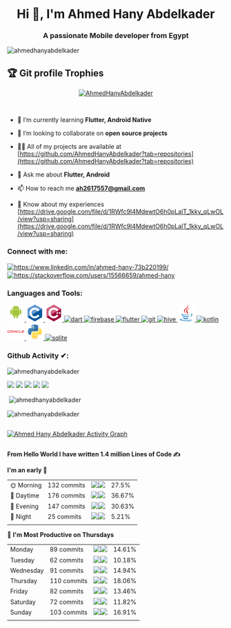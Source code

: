 <h1 align="center">Hi 👋, I'm Ahmed Hany Abdelkader</h1>
<h3 align="center">A passionate Mobile developer from Egypt</h3>



<p align="left"> <img src="https://komarev.com/ghpvc/?username=ahmedhanyabdelkader&label=Profile%20views&color=0e75b6&style=flat" alt="ahmedhanyabdelkader" /> </p>

## :trophy: Git profile Trophies

<p align="center"> <a href="https://github.com/ryo-ma/github-profile-trophy"><img src="https://github-profile-trophy.vercel.app/?username=AhmedHanyAbdelkader&layout=compact&theme=radical" alt="AhmedHanyAbdelkader" /></a> </p>

<p align="left"> <a href="https://twitter.com/" target="blank"><img src="https://img.shields.io/twitter/follow/?logo=twitter&style=for-the-badge" alt="" /></a> </p>

- 🌱 I’m currently learning **Flutter, Android Native**

- 👯 I’m looking to collaborate on **open source projects**

- 👨‍💻 All of my projects are available at [https://github.com/AhmedHanyAbdelkader?tab=repositories](https://github.com/AhmedHanyAbdelkader?tab=repositories)

- 💬 Ask me about **Flutter, Android**

- 📫 How to reach me **ah2617557@gmail.com**

- 📄 Know about my experiences [https://drive.google.com/file/d/1RWfc9I4MdewtO6h0pLalT_1kky_qLwOL/view?usp=sharing](https://drive.google.com/file/d/1RWfc9I4MdewtO6h0pLalT_1kky_qLwOL/view?usp=sharing)

<h3 align="left">Connect with me:</h3>
<p align="left">
<a href="https://linkedin.com/in/https://www.linkedin.com/in/ahmed-hany-73b220199/" target="blank"><img align="center" src="https://raw.githubusercontent.com/rahuldkjain/github-profile-readme-generator/master/src/images/icons/Social/linked-in-alt.svg" alt="https://www.linkedin.com/in/ahmed-hany-73b220199/" height="30" width="40" /></a>
<a href="https://stackoverflow.com/users/https://stackoverflow.com/users/15566659/ahmed-hany" target="blank"><img align="center" src="https://raw.githubusercontent.com/rahuldkjain/github-profile-readme-generator/master/src/images/icons/Social/stack-overflow.svg" alt="https://stackoverflow.com/users/15566659/ahmed-hany" height="30" width="40" /></a>
</p>




<h3 align="left">Languages and Tools:</h3>
<p align="left"> <a href="https://developer.android.com" target="_blank" rel="noreferrer"> <img src="https://raw.githubusercontent.com/devicons/devicon/master/icons/android/android-original-wordmark.svg" alt="android" width="40" height="40"/> </a> <a href="https://www.cprogramming.com/" target="_blank" rel="noreferrer"> <img src="https://raw.githubusercontent.com/devicons/devicon/master/icons/c/c-original.svg" alt="c" width="40" height="40"/> </a> <a href="https://www.w3schools.com/cpp/" target="_blank" rel="noreferrer"> <img src="https://raw.githubusercontent.com/devicons/devicon/master/icons/cplusplus/cplusplus-original.svg" alt="cplusplus" width="40" height="40"/> </a> <a href="https://dart.dev" target="_blank" rel="noreferrer"> <img src="https://www.vectorlogo.zone/logos/dartlang/dartlang-icon.svg" alt="dart" width="40" height="40"/> </a> <a href="https://firebase.google.com/" target="_blank" rel="noreferrer"> <img src="https://www.vectorlogo.zone/logos/firebase/firebase-icon.svg" alt="firebase" width="40" height="40"/> </a> <a href="https://flutter.dev" target="_blank" rel="noreferrer"> <img src="https://www.vectorlogo.zone/logos/flutterio/flutterio-icon.svg" alt="flutter" width="40" height="40"/> </a> <a href="https://git-scm.com/" target="_blank" rel="noreferrer"> <img src="https://www.vectorlogo.zone/logos/git-scm/git-scm-icon.svg" alt="git" width="40" height="40"/> </a> <a href="https://hive.apache.org/" target="_blank" rel="noreferrer"> <img src="https://www.vectorlogo.zone/logos/apache_hive/apache_hive-icon.svg" alt="hive" width="40" height="40"/> </a> <a href="https://www.java.com" target="_blank" rel="noreferrer"> <img src="https://raw.githubusercontent.com/devicons/devicon/master/icons/java/java-original.svg" alt="java" width="40" height="40"/> </a> <a href="https://kotlinlang.org" target="_blank" rel="noreferrer"> <img src="https://www.vectorlogo.zone/logos/kotlinlang/kotlinlang-icon.svg" alt="kotlin" width="40" height="40"/> </a> <a href="https://www.oracle.com/" target="_blank" rel="noreferrer"> <img src="https://raw.githubusercontent.com/devicons/devicon/master/icons/oracle/oracle-original.svg" alt="oracle" width="40" height="40"/> </a> <a href="https://www.python.org" target="_blank" rel="noreferrer"> <img src="https://raw.githubusercontent.com/devicons/devicon/master/icons/python/python-original.svg" alt="python" width="40" height="40"/> </a> <a href="https://www.sqlite.org/" target="_blank" rel="noreferrer"> <img src="https://www.vectorlogo.zone/logos/sqlite/sqlite-icon.svg" alt="sqlite" width="40" height="40"/> </a> </p>

<!-- <h3 align="left">Support:</h3>
<p><a href="[https://www.buymeacoffee.com/AhmedHanyAbdelkader](https://www.buymeacoffee.com/ah2617557T)"> <img align="left" src="https://cdn.buymeacoffee.com/buttons/v2/default-yellow.png" height="50" width="210" alt="AhmedHanyAbdelkader" /></a><a href="https://ko-fi.com/AhmedHanyAbdelkader"> <img align="left" src="https://cdn.ko-fi.com/cdn/kofi3.png?v=3" height="50" width="210" alt="AhmedHanyAbdelkader" /></a></p><br><br>

 -->

### Github Activity ✔:

<p>
  <img align="center" src="https://github-readme-stats.vercel.app/api/top-langs?username=ahmedhanyabdelkader&show_icons=true&locale=en&theme=radical" alt="ahmedhanyabdelkader" />
</p>

![](http://github-profile-summary-cards.vercel.app/api/cards/profile-details?username=AhmedHanyAbdelkader&theme=radical)
![](http://github-profile-summary-cards.vercel.app/api/cards/repos-per-language?username=AhmedHanyAbdelkader&theme=radical)
![](http://github-profile-summary-cards.vercel.app/api/cards/most-commit-language?username=AhmedHanyAbdelkader&theme=radical)
![](http://github-profile-summary-cards.vercel.app/api/cards/stats?username=AhmedHanyAbdelkader&theme=radical)
![](http://github-profile-summary-cards.vercel.app/api/cards/productive-time?username=AhmedHanyAbdelkader&theme=radical&utcOffset=8)

<p>&nbsp;<img align="center" src="https://github-readme-stats.vercel.app/api?username=AhmedHanyAbdelkader&theme=radical&show_icons=true&locale=en&" alt="ahmedhanyabdelkader" /></p>

<p><img align="center" src="https://github-readme-streak-stats.herokuapp.com/?username=AhmedHanyAbdelkader&theme=radical" alt="ahmedhanyabdelkader" /></p>






## 
<a href="https://github.com/ashutosh00710/github-readme-activity-graph"><img alt="Ahmed Hany Abdelkader Activity Graph" src="https://activity-graph.herokuapp.com/graph?username=AhmedHanyAbdelkader&bg_color=1F222E&color=F8D866&line=F85D7F&point=FFFFFF&hide_border=true" /></a>

##




<!--START_SECTION_LINES_OF_CODE:readme-info-->
**From Hello World I have written 1.4 million Lines of Code ✍️**


<!--END_SECTION_LINES_OF_CODE:readme-info-->

<!--START_SECTION_DAILY_COMMIT:readme-info-->
**I'm an early 🐤** 

| | | | |
| --- | --- | --- | --- |
|🌞 Morning                |132 commits         |![](https://via.placeholder.com/112x22/000000/000000?text=+)![](https://via.placeholder.com/288x22/b8b8b8/b8b8b8?=text=+)|27.5%|
|🌆 Daytime                |176 commits         |![](https://via.placeholder.com/148x22/000000/000000?text=+)![](https://via.placeholder.com/252x22/b8b8b8/b8b8b8?=text=+)|36.67%|
|🌃 Evening                |147 commits         |![](https://via.placeholder.com/124x22/000000/000000?text=+)![](https://via.placeholder.com/276x22/b8b8b8/b8b8b8?=text=+)|30.63%|
|🌙 Night                  |25 commits          |![](https://via.placeholder.com/20x22/000000/000000?text=+)![](https://via.placeholder.com/380x22/b8b8b8/b8b8b8?=text=+)|5.21%|
| | | | |

<!--END_SECTION_DAILY_COMMIT:readme-info-->

<!--START_SECTION_WEEKLY_COMMIT:readme-info-->
📅 **I'm Most Productive on Thursdays** 

| | | | |
| --- | --- | --- | --- |
|Monday                   |89 commits          |![](https://via.placeholder.com/60x22/000000/000000?text=+)![](https://via.placeholder.com/340x22/b8b8b8/b8b8b8?=text=+)|14.61%|
|Tuesday                  |62 commits          |![](https://via.placeholder.com/40x22/000000/000000?text=+)![](https://via.placeholder.com/360x22/b8b8b8/b8b8b8?=text=+)|10.18%|
|Wednesday                |91 commits          |![](https://via.placeholder.com/60x22/000000/000000?text=+)![](https://via.placeholder.com/340x22/b8b8b8/b8b8b8?=text=+)|14.94%|
|Thursday                 |110 commits         |![](https://via.placeholder.com/72x22/000000/000000?text=+)![](https://via.placeholder.com/328x22/b8b8b8/b8b8b8?=text=+)|18.06%|
|Friday                   |82 commits          |![](https://via.placeholder.com/52x22/000000/000000?text=+)![](https://via.placeholder.com/348x22/b8b8b8/b8b8b8?=text=+)|13.46%|
|Saturday                 |72 commits          |![](https://via.placeholder.com/48x22/000000/000000?text=+)![](https://via.placeholder.com/352x22/b8b8b8/b8b8b8?=text=+)|11.82%|
|Sunday                   |103 commits         |![](https://via.placeholder.com/68x22/000000/000000?text=+)![](https://via.placeholder.com/332x22/b8b8b8/b8b8b8?=text=+)|16.91%|
| | | | |

<!--END_SECTION_WEEKLY_COMMIT:readme-info-->
